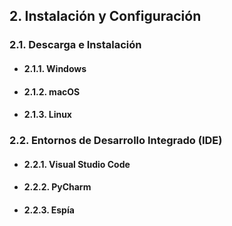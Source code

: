 ## 2. Instalación y Configuración

### 2.1. Descarga e Instalación

- #### 2.1.1. Windows
- #### 2.1.2. macOS
- #### 2.1.3. Linux

### 2.2. Entornos de Desarrollo Integrado (IDE)

- #### 2.2.1. Visual Studio Code
- #### 2.2.2. PyCharm
- #### 2.2.3. Espía

